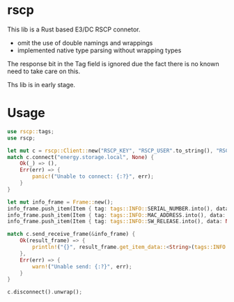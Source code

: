 # rscp

This lib is a Rust based E3/DC RSCP connetor.

 - omit the use of double namings and wrappings
 - implemented native type parsing without wrapping types

The response bit in the Tag field is ignored due the fact there is no known need to take care on this.

Ths lib is in early stage.

# Usage

```rust
use rscp::tags;
use rscp;

let mut c = rscp::Client::new("RSCP_KEY", "RSCP_USER".to_string(), "RSCP_PASSWORD".to_string());
match c.connect("energy.storage.local", None) {
    Ok(_) => (),
    Err(err) => {
        panic!("Unable to connect: {:?}", err);
    }
}

let mut info_frame = Frame::new();
info_frame.push_item(Item { tag: tags::INFO::SERIAL_NUMBER.into(), data: None } );
info_frame.push_item(Item { tag: tags::INFO::MAC_ADDRESS.into(), data: None } );
info_frame.push_item(Item { tag: tags::INFO::SW_RELEASE.into(), data: None } );

match c.send_receive_frame(&info_frame) {
    Ok(result_frame) => {
        println!("{}", result_frame.get_item_data::<String>(tags::INFO::SERIAL_NUMBER.into()).unwrap());            
    },
    Err(err) => {
        warn!("Unable send: {:?}", err);
    }
}

c.disconnect().unwrap();
```

